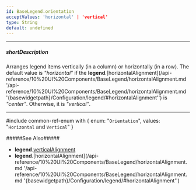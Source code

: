 ```yaml
---
id: BaseLegend.orientation
acceptValues: 'horizontal' | 'vertical'
type: String
default: undefined
---
```

---
##### shortDescription
Arranges legend items vertically (in a column) or horizontally (in a row). The default value is *"horizontal"* if the **legend**.[horizontalAlignment](/api-reference/10%20UI%20Components/BaseLegend/horizontalAlignment.md '/api-reference/10%20UI%20Components/BaseLegend/horizontalAlignment.md '{basewidgetpath}/Configuration/legend/#horizontalAlignment'') is *"center"*. Otherwise, it is *"vertical"*.

---
#include common-ref-enum with {
    enum: "`Orientation`",
    values: "`Horizontal` and `Vertical`"
}

#####See Also#####
- **legend**.[verticalAlignment](/api-reference/10%20UI%20Components/BaseLegend/verticalAlignment.md '{basewidgetpath}/Configuration/legend/#verticalAlignment')
- **legend**.[horizontalAlignment](/api-reference/10%20UI%20Components/BaseLegend/horizontalAlignment.md '/api-reference/10%20UI%20Components/BaseLegend/horizontalAlignment.md '{basewidgetpath}/Configuration/legend/#horizontalAlignment'')